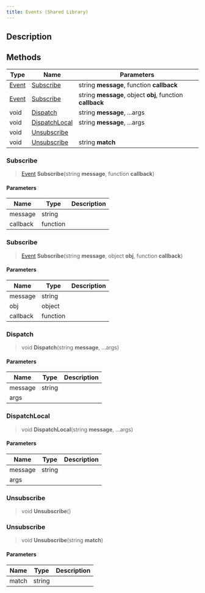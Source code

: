 ```yaml
---
title: Events (Shared Library)
---
```

## Description

## Methods

| Type                                | Name                            | Parameters                                                |
| ----------------------------------- | ------------------------------- | --------------------------------------------------------- |
| [Event](/vext/ref/cls/shr/event) | [Subscribe](#subscribe)         | string **message**, function **callback**                 |
| [Event](/vext/ref/cls/shr/event) | [Subscribe](#subscribe)         | string **message**, object **obj**, function **callback** |
| void                                | [Dispatch](#dispatch)           | string **message**, ...args                               |
| void                                | [DispatchLocal](#dispatchlocal) | string **message**, ...args                               |
| void                                | [Unsubscribe](#unsubscribe)     |                                                           |
| void                                | [Unsubscribe](#unsubscribe)     | string **match**                                          |

### Subscribe

> [Event](/vext/ref/cls/shr/event) **Subscribe**(string **message**, function **callback**)

#### Parameters

| Name     | Type     | Description |
| -------- | -------- | ----------- |
| message  | string   |             |
| callback | function |             |

### Subscribe

> [Event](/vext/ref/cls/shr/event) **Subscribe**(string **message**, object **obj**, function **callback**)

#### Parameters

| Name     | Type     | Description |
| -------- | -------- | ----------- |
| message  | string   |             |
| obj      | object   |             |
| callback | function |             |

### Dispatch

> void **Dispatch**(string **message**, ...args)

#### Parameters

| Name    | Type   | Description |
| ------- | ------ | ----------- |
| message | string |             |
| args    |        |             |

### DispatchLocal

> void **DispatchLocal**(string **message**, ...args)

#### Parameters

| Name    | Type   | Description |
| ------- | ------ | ----------- |
| message | string |             |
| args    |        |             |

### Unsubscribe

> void **Unsubscribe**()

### Unsubscribe

> void **Unsubscribe**(string **match**)

#### Parameters

| Name  | Type   | Description |
| ----- | ------ | ----------- |
| match | string |             |
